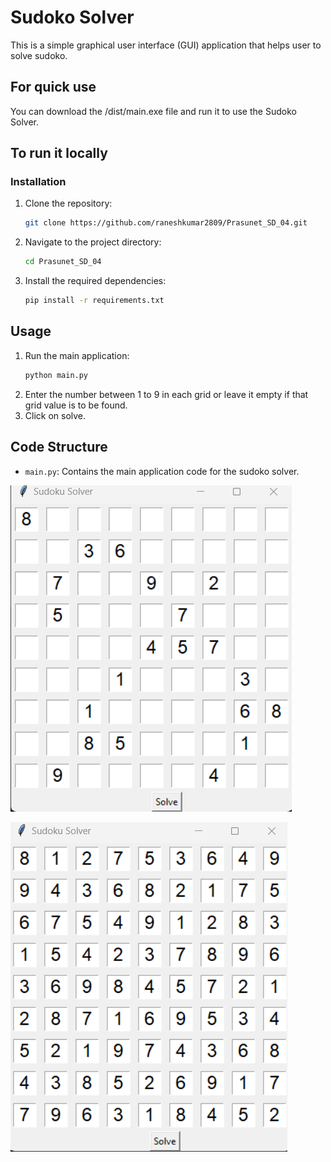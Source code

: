 # Sudoko Solver

This is a simple graphical user interface (GUI) application that helps user to solve sudoko.

## For quick use 
You can download the /dist/main.exe file and run it to use the Sudoko Solver.

## To run it locally

### Installation

1. Clone the repository:
    ```bash
    git clone https://github.com/raneshkumar2809/Prasunet_SD_04.git
    ```
2. Navigate to the project directory:
    ```bash
    cd Prasunet_SD_04
    ```
3. Install the required dependencies:
    ```bash
    pip install -r requirements.txt
    ```
    
## Usage

1. Run the main application:
    ```bash
    python main.py
    ```
2. Enter the number between 1 to 9 in each grid or leave it empty if that grid value is to be found.
3. Click on solve.

 ## Code Structure

- `main.py`: Contains the main application code for the sudoko solver.

  
![sudoko_solver](https://github.com/raneshkumar2809/Prasunet_SD_04/blob/main/Pic-1.png)

![sudoko_solver](https://github.com/raneshkumar2809/Prasunet_SD_04/blob/main/Pic-2.png)
